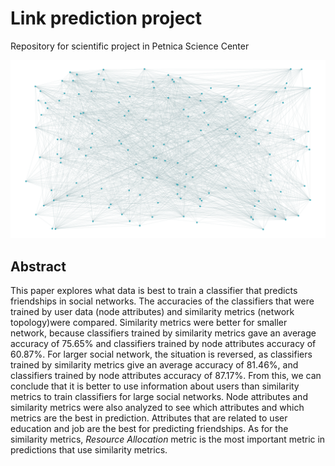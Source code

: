 # Link prediction project
Repository for scientific project in Petnica Science Center

![](graph_414.png)

## Abstract

This paper explores what data is best to train a classifier that predicts friendships in social networks. The accuracies of the classifiers that were trained by user data (node attributes) and similarity metrics (network topology)were compared. Similarity metrics were better for smaller network, because classifiers trained by similarity metrics gave an average accuracy of 75.65% and classifiers trained by node attributes accuracy of 60.87%. For larger social network, the situation is reversed, as classifiers trained by similarity metrics give an average accuracy of 81.46%, and classifiers trained by node attributes accuracy of 87.17%. From this, we can conclude that it is better to use information about users than similarity metrics to train classifiers for large social networks. Node attributes and similarity metrics were also analyzed to see which attributes and which metrics are the best in prediction. Attributes that are related to user education and job are the best for predicting friendships. As for the similarity metrics, *Resource Allocation* metric is the most important metric in predictions that use similarity metrics.
